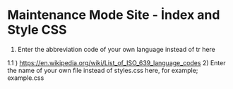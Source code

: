 # Maintenance Mode Site - İndex and Style CSS

1) <html lang="tr"> Enter the abbreviation code of your own language instead of tr here
1.1 ) https://en.wikipedia.org/wiki/List_of_ISO_639_language_codes
2)<link rel="stylesheet" href="styles.css"> Enter the name of your own file instead of styles.css here, for example; example.css
